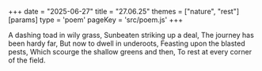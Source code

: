 +++
date = "2025-06-27"
title = "27.06.25"
themes = ["nature", "rest"]
[params]
  type = 'poem'
  pageKey = 'src/poem.js'
+++

A dashing toad in wily grass,
Sunbeaten striking up a deal,
The journey has been hardy far,
But now to dwell in underoots,
Feasting upon the blasted pests,
Which scourge the shallow greens and then,
To rest at every corner of the field.
